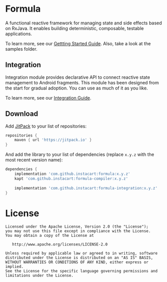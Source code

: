 # Formula
A functional reactive framework for managing state and side effects based on RxJava. It enables building 
deterministic, composable, testable applications.

To learn more, see our [Gettting Started Guide](docs/Getting-Started.md). Also, take a look at the samples 
folder.

## Integration
Integration module provides declarative API to connect reactive state management to Android fragments. This module
has been designed from the start for gradual adoption. You can use as much of it as you like.  

To learn more, see our [Integration Guide](docs/Integration.md).

## Download

Add [JitPack](https://jitpack.io) to your list of repositories:

```groovy
repositories {
    maven { url 'https://jitpack.io' }
}
```

And add the library to your list of dependencies (replace `x.y.z` with the most recent version name):

```groovy
dependencies {
    implementation 'com.github.instacart:formula:x.y.z'
    kapt 'com.github.instacart:formula-compiler:x.y.z'
    
    implementation 'com.github.instacart:formula-integration:x.y.z'
}
```

# License

```
Licensed under the Apache License, Version 2.0 (the "License");
you may not use this file except in compliance with the License.
You may obtain a copy of the License at

   http://www.apache.org/licenses/LICENSE-2.0

Unless required by applicable law or agreed to in writing, software
distributed under the License is distributed on an "AS IS" BASIS,
WITHOUT WARRANTIES OR CONDITIONS OF ANY KIND, either express or implied.
See the License for the specific language governing permissions and
limitations under the License.
```
